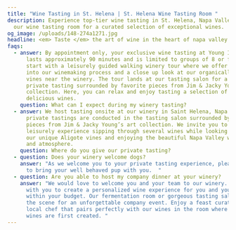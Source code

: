 ```yaml
---
title: "Wine Tasting in St. Helena | St. Helena Wine Tasting Room "
description: Experience top-tier wine tasting in St. Helena, Napa Valley. Visit
  our wine tasting room for a curated selection of exceptional wines.
og_image: /uploads/148-274a1271.jpg
headline: <em> Taste </em> the art of wine in the heart of napa valley
faqs:
  - answer: By appointment only, your exclusive wine tasting at Young Inglewood
      lasts approximately 90 minutes and is limited to groups of 8 or fewer. We
      start with a leisurely guided walking winery tour where we offer a glimpse
      into our winemaking process and a close up look at our organically farmed
      vines near the winery. The tour lands at our tasting salon for a seated
      private tasting surrounded by favorite pieces from Jim & Jacky Young’s art
      collection. Here, you can relax and enjoy tasting a selection of our
      delicious wines.
    question: What can I expect during my winery tasting?
  - answer: We host tasting onsite at our winery in Saint Helena, Napa Valley. Our
      private tastings are conducted in the tasting salon surrounded by favorite
      pieces from Jim & Jacky Young’s art collection. We invite you to enjoy a
      leisurely experience sipping through several wines while looking out at
      our unique Aligote vines and enjoying the beautiful Napa Valley weather
      and atmosphere.
    question: Where do you give our private tasting?
  - question: Does your winery welcome dogs?
    answer: "As we welcome you to your private tasting experience, please feel free
      to bring your well behaved pup with you.  "
  - question: Are you able to host my company dinner at your winery?
    answer: "We would love to welcome you and your team to our winery. We’ll work
      with you to create a personalized wine experience for you and your team
      within your budget. Our fermentation room or gorgeous tasting salon sets
      the scene for an unforgettable company event. Enjoy a feast curated by a
      local chef that pairs perfectly with our wines in the room where those
      wines are first created. "
---
```


